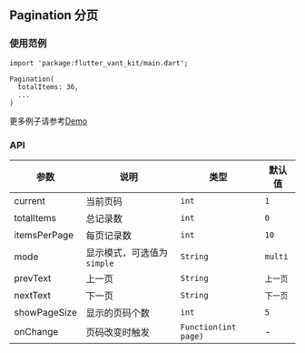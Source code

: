 ## Pagination 分页

### 使用范例

```
import 'package:flutter_vant_kit/main.dart';

Pagination(
  totalItems: 36,
  ...
)
```

更多例子请参考[Demo](https://github.com/benjaken/flutter_vant_kit/blob/master/example/lib/routes/demoPagination.dart)

### API

| 参数 | 说明 | 类型 | 默认值 |
| ------------ | ------------ | ------------ | ------------ |
| current | 当前页码 | `int` | `1` |
| totalItems | 总记录数 | `int` | `0` |
| itemsPerPage | 每页记录数 | `int` | `10` |
| mode | 显示模式，可选值为`simple` | `String` | `multi` |
| prevText | 上一页 | `String` | `上一页` |
| nextText | 下一页 | `String` | `下一页` |
| showPageSize | 显示的页码个数 | `int` | `5` |
| onChange | 页码改变时触发 | `Function(int page)` | - |
